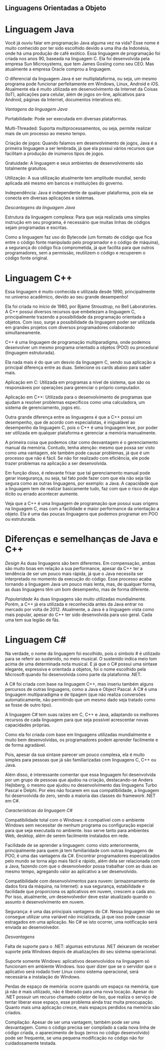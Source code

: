 ## Linguagens Orientadas a Objeto

# Linguagem Java
Você já ouviu falar em programação Java alguma vez na vida? Esse nome é muito conhecido por ter sido escolhido devido a uma ilha da Indonésia, onde há uma produção de café exótico.
Essa linguagem de programação foi criada nos anos 90, baseada na linguagem C. Ela foi desenvolvida pela empresa Sun Microsystems, que tem James Gosling como seu CEO. Mas atualmente a empresa Oracle comprou a linguagem.

O diferencial da linguagem Java é ser multiplataforma, ou seja, um mesmo programa pode funcionar perfeitamente em Windows, Linux, Android e iOS. Atualmente ela é muito utilizada em desenvolvimento da Internet da Coisas (IoT), aplicações para celular, além de jogos on-line, aplicativos para Android, páginas da Internet, documentos interativos etc.

*Vantagens da linguagem Java*

Portabilidade: Pode ser executada em diversas plataformas.

Multi-Threaded: Suporta multiprocessamentos, ou seja, permite realizar mais de um processo ao mesmo tempo.

Criação de jogos: Quando falamos em desenvolvimento de jogos, Java é a primeira linguagem a ser lembrada, já que ela possui vários recursos que facilitam a produção de inúmeros tipos de jogos.

Gratuidade: A linguagem e seus ambientes de desenvolvimento são totalmente gratuitos.

Utilização: A sua utilização atualmente tem amplitude mundial, sendo aplicada até mesmo em bancos e instituições do governo.

Independência: Java é independente de qualquer plataforma, pois ela se conecta em diversas aplicações e sistemas.

*Descantagens da linguagem Java*

Estrutura da linguagem complexa: Para que seja realizada uma simples instrução em seu programa, é necessário que muitas linhas de códigos sejam programadas e escritas.

Como a linguagem faz uso do Bytecode (um formato de código que fica entre o código fonte manipulado pelo programador e o código de máquina), a segurança do código fica comprometida, já que facilita para que outros programadores, sem a permissão, reutilizem o código e recuperem o código fonte original.

# Linguagem C++
Essa linguagem é muito conhecida e utilizada desde 1990, principalmente no universo acadêmico, devido ao seu grande desempenho!

Ela foi criada no início de 1980, por Bjame Stroustrup, no Bell Laboratories. A C++ possui diversos recursos que embelezam a linguagem C, principalmente trazendo a possibilidade da programação orientada a objetos. Com isso, surge a possibilidade da linguagem poder ser utilizada em grandes projetos com diversos programadores colaborando simultaneamente.

C++ é uma linguagem de programação multiparadigma, onde podemos desenvolver um mesmo programa orientado a objetos (POO) ou procedural (linguagem estruturada).

Ela nada mais é do que um desvio da linguagem C, sendo sua aplicação a principal diferença entre as duas. Selecione os cards abaixo para saber mais.

Aplicação em C: Utilizada em programas a nível de sistema, que são os responsáveis por operações para gerenciar o próprio computador.

Aplicação em C++: Utilizada para o desenvolvimento de programas que ajudam a resolver problemas específicos como uma calculadora, um sistema de gerenciamento, jogos etc.

Outra grande diferença entre as linguagens é que a C++ possui um desempenho, que de acordo com especialistas, é inigualável ao desempenho da linguagem C, pois o C++ é uma linguagem leve, por poder ser utilizada em qualquer plataforma e gerenciar a memória manualmente.

A primeira coisa que podemos citar como desvantagem é o gerenciamento manual da memória. Contudo, tenha atenção: mesmo que possa ser visto como uma vantagem, ele também pode causar problemas, já que é um processo que não é fácil. Se não for realizado com eficiência, ele pode trazer problemas na aplicação a ser desenvolvida.

Em função disso, é relevante frisar que tal gerenciamento manual pode gerar insegurança, ou seja, tal fato pode fazer com que ela não seja tão segura como as outras linguagens, por exemplo: a Java. A capacidade que a linguagem tem de realizar basicamente tudo, faz com que o risco de algo ilícito ou errado acontecer aumente.

Veja que a C++ é uma linguagem de programação que possui suas origens na linguagem C, mas com a facilidade e maior performance da orientação a objeto. Ela é uma das poucas linguagens que podemos programar em POO ou estruturada.

# Diferenças e semelhanças de Java e C++
*Design*
As duas linguagens são bem diferentes. Em compensação, ambas são muito boas em relação a sua performance, apesar da C++ ter a tendência de ser um pouco mais rápida, já que o Java necessita ser interpretado no momento da execução do código. Esse processo acaba tornando a linguagem Java um pouco mais lenta, mas, de qualquer forma, as duas linguagens têm um bom desempenho, mas de forma diferente.

*Popularidade*
As duas linguagens são muito utilizadas mundialmente. Porém, a C++ já era utilizada e reconhecida antes da Java entrar no mercado por volta de 2012.
Atualmente, a Java é a linguagem vista como mais popular, apesar do C++ ter sido desenvolvida para uso geral. Cada uma tem sua legião de fãs.

# Linguagem C#
Na verdade, o nome da linguagem foi escolhido, pois o símbolo # é utilizado para se referir ao sustenido, no meio musical. O sustenido indica meio tom acima de uma determinada nota musical. E já que o C# possui uma sintaxe elegante, expressiva e orientada a objetos, foi o nome escolhido pela Microsoft quando foi desenvolvida como parte da plataforma .NET.

A C# foi criada com base na linguagem C++, mas inseriu também alguns percursos de outras linguagens, como a Java e Object Pascal. A C# é uma linguagem multiparadigma e de tipagem (que não realiza conversões automaticamente, não permitindo que um mesmo dado seja tratado como se fosse de outro tipo).

A linguagem C# tem suas raízes em C, C++ e Java, adaptando os melhores recursos de cada linguagem para que seja possível acrescentar novas capacidades próprias.

Como ela foi criada com base em linguagens utilizadas mundialmente e muito bem desenvolvidas, os programadores podem aprender facilmente e de forma agradável.

Pois, apesar da sua sintaxe parecer um pouco complexa, ela é muito simples para pessoas que já são familiarizadas com linguagens C, C++ ou Java.

Além disso, é interessante comentar que essa linguagem foi desenvolvida por um grupo de pessoas que ajudou na criação, destacando-se Anders Hejlsberg, o mesmo que ajudou no desenvolvimento das linguagens Turbo Pascal e Delphi. Por eles não focarem em sua compatibilidade, a linguagem foi desenvolvida do zero, sendo a maioria das classes do framework .NET em C#.

*Características da linguagem C#*

Compatibilidade total com o Windows: é compatível com o ambiente Windows sem necessitar de nenhum programa ou configuração especial para que seja executada no ambiente. Isso serve tanto para ambientes Web, desktop, além de serem facilmente instalados em rede.

Facilidade de se aprender a linguagem: como visto anteriormente, principalmente para quem já tem familiaridade com outras linguagens de POO, é uma das vantagens da C#. Encontrar programadores especializados pelo mundo se torna algo mais fácil e rápido, além dela ser relacionada com a Java, fazendo com que o desenvolvedor possa trabalhar com as duas ao mesmo tempo, agregando valor ao aplicativo a ser desenvolvido.

Compatibilidade com desenvolvimentos para nuvem: (armazenamento de dados fora da máquina, na Internet): a sua segurança, estabilidade e facilidade que proporciona os aplicativos em nuvem, crescem a cada ano. Por isso, atualmente, um desenvolvedor deve estar atualizado quando o assunto é desenvolvimento em nuvem.

Segurança: é uma das principais vantagens do C#. Nessa linguagem não se consegue utilizar uma variável não inicializada, já que isso pode causar estragados em uma aplicação. No C# se isto ocorrer, uma notificação será enviada ao desenvolvedor.

*Desvantagens*

Falta de suporte para o .NET: algumas estruturas .NET deixaram de receber suporte pela Windows depois de atualizações do seu sistema operacional.

Suporte somente Windows: aplicativos desenvolvidos na linguagem só funcionam em ambiente Windows. Isso quer dizer que se o servidor que o aplicativo será rodado tiver Linux como sistema operacional, será necessária a instalação do Windows.

Perdas de espaço de memória: ocorre quando um espaço na memória, que já não é mais utilizado, não é liberado para uma nova locação. Apesar do .NET possuir um recurso chamado coletor de lixo, que realiza o serviço de tentar liberar esse espaço, esse problema ainda traz muita preocupação. Quanto mais uma aplicação cresce, mais espaços perdidos na memória são criados.

Compilação: Apesar de ser uma vantagem, também pode ser uma desvantagem. Como o código precisa ser compilado a cada nova linha de código criada, o aparecimento de bugs (erros no código desenvolvido) pode ser frequente, se uma pequena modificação no código não for cuidadosamente testada.

